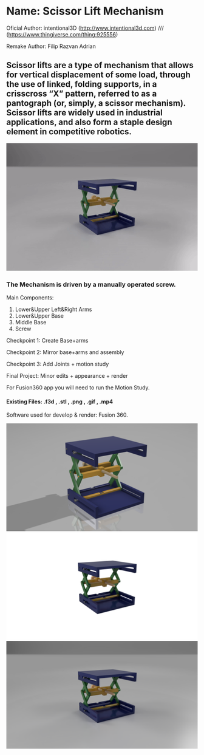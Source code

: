# Name: Scissor Lift Mechanism
Oficial Author: intentional3D (http://www.intentional3d.com) /// (https://www.thingiverse.com/thing:925556)

Remake Author: Filip Razvan Adrian
## Scissor lifts are a type of mechanism that allows for vertical displacement of some load, through the use of linked, folding supports, in a crisscross “X” pattern, referred to as a pantograph (or, simply, a scissor mechanism). Scissor lifts are widely used in industrial applications, and also form a staple design element in competitive robotics.
![demo](GIF.gif)
### The Mechanism is driven by a manually operated screw.
Main Components: 
1) Lower&Upper Left&Right Arms
2) Lower&Upper Base
3) Middle Base
4) Screw

Checkpoint 1: Create Base+arms

Checkpoint 2: Mirror base+arms and assembly

Checkpoint 3: Add Joints + motion study

Final Project: Minor edits + appearance + render

For Fusion360 app you will need to run the Motion Study.

#### Existing Files: .f3d , .stl , .png , .gif , .mp4

Software used for develop & render: Fusion 360.

![Screenshot](jpg.png)
![Screenshot](jpg2.png)
![Screenshot](jpg3.png)
